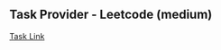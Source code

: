 ## Task Provider - Leetcode (medium)

[Task Link](https://leetcode.com/problems/course-schedule/description/?envType=study-plan-v2&envId=top-interview-150)